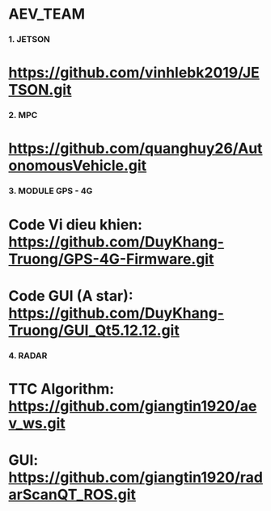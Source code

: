 # AEV_TEAM
### 1. JETSON
# https://github.com/vinhlebk2019/JETSON.git
### 2. MPC
# https://github.com/quanghuy26/AutonomousVehicle.git
### 3. MODULE GPS - 4G
# Code Vi dieu khien: https://github.com/DuyKhang-Truong/GPS-4G-Firmware.git
# Code GUI (A star): https://github.com/DuyKhang-Truong/GUI_Qt5.12.12.git
### 4. RADAR
# TTC Algorithm: https://github.com/giangtin1920/aev_ws.git
# GUI: https://github.com/giangtin1920/radarScanQT_ROS.git

 
